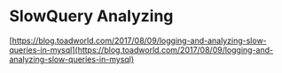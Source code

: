 # SlowQuery Analyzing

[https://blog.toadworld.com/2017/08/09/logging-and-analyzing-slow-queries-in-mysql](https://blog.toadworld.com/2017/08/09/logging-and-analyzing-slow-queries-in-mysql)


